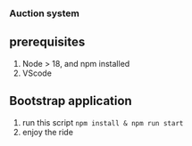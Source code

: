 ### Auction system
## prerequisites

1. Node > 18, and npm installed
2. VScode

## Bootstrap application

1. run this script ```npm install & npm run start```
2. enjoy the ride